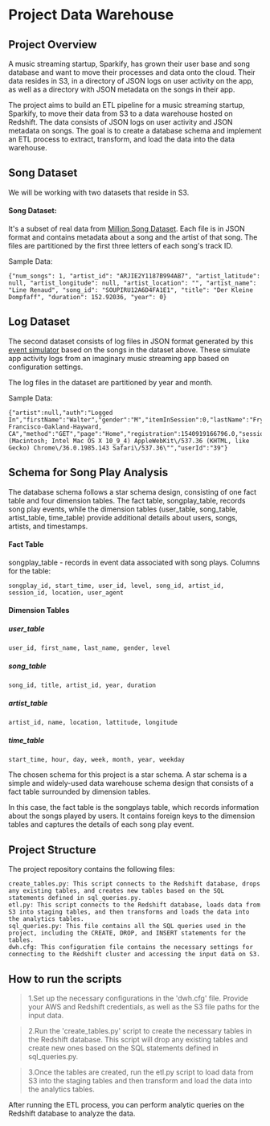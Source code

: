 # Project Data Warehouse
## Project Overview

A music streaming startup, Sparkify, has grown their user base and song database and want to move their processes and data onto the cloud. Their data resides in S3, in a directory of JSON logs on user activity on the app, as well as a directory with JSON metadata on the songs in their app.

The project aims to build an ETL pipeline for a music streaming startup, Sparkify, to move their data from S3 to a data warehouse hosted on Redshift. The data consists of JSON logs on user activity and JSON metadata on songs. The goal is to create a database schema and implement an ETL process to extract, transform, and load the data into the data warehouse.

## Song Dataset 
We will be working with two datasets that reside in S3. 

#### Song Dataset: 
It's a subset of real data from [Million Song Dataset](https://labrosa.ee.columbia.edu/millionsong/). Each file is in JSON format and contains metadata about a song and the artist of that song. The files are partitioned by the first three letters of each song's track ID.

Sample Data:
```
{"num_songs": 1, "artist_id": "ARJIE2Y1187B994AB7", "artist_latitude": null, "artist_longitude": null, "artist_location": "", "artist_name": "Line Renaud", "song_id": "SOUPIRU12A6D4FA1E1", "title": "Der Kleine Dompfaff", "duration": 152.92036, "year": 0}
```

## Log Dataset
The second dataset consists of log files in JSON format generated by this  [event simulator](https://github.com/Interana/eventsim)  based on the songs in the dataset above. These simulate app activity logs from an imaginary music streaming app based on configuration settings.

The log files in the dataset are partitioned by year and month. 

Sample Data: 

    {"artist":null,"auth":"Logged In","firstName":"Walter","gender":"M","itemInSession":0,"lastName":"Frye","length":null,"level":"free","location":"San Francisco-Oakland-Hayward, CA","method":"GET","page":"Home","registration":1540919166796.0,"sessionId":38,"song":null,"status":200,"ts":1541105830796,"userAgent":"\"Mozilla\/5.0 (Macintosh; Intel Mac OS X 10_9_4) AppleWebKit\/537.36 (KHTML, like Gecko) Chrome\/36.0.1985.143 Safari\/537.36\"","userId":"39"}


## Schema for Song Play Analysis
The database schema follows a star schema design, consisting of one fact table and four dimension tables. The fact table, songplay_table, records song play events, while the dimension tables (user_table, song_table, artist_table, time_table) provide additional details about users, songs, artists, and timestamps.
#### Fact Table
songplay_table - records in event data associated with song plays. Columns for the table:

    songplay_id, start_time, user_id, level, song_id, artist_id, session_id, location, user_agent

#### Dimension Tables 
##### user_table

    user_id, first_name, last_name, gender, level
##### song_table

    song_id, title, artist_id, year, duration

##### artist_table
 
    artist_id, name, location, lattitude, longitude

##### time_table

    start_time, hour, day, week, month, year, weekday
The chosen schema for this project is a star schema. A star schema is a simple and widely-used data warehouse schema design that consists of a fact table surrounded by dimension tables.

In this case, the fact table is the songplays table, which records information about the songs played by users. It contains foreign keys to the dimension tables and captures the details of each song play event.

## Project Structure 
The project repository contains the following files:

    create_tables.py: This script connects to the Redshift database, drops any existing tables, and creates new tables based on the SQL statements defined in sql_queries.py.
    etl.py: This script connects to the Redshift database, loads data from S3 into staging tables, and then transforms and loads the data into the analytics tables.
    sql_queries.py: This file contains all the SQL queries used in the project, including the CREATE, DROP, and INSERT statements for the tables.
    dwh.cfg: This configuration file contains the necessary settings for connecting to the Redshift cluster and accessing the input data on S3.

## How to run the scripts


> 1.Set up the necessary configurations in the 'dwh.cfg' file. Provide your AWS and Redshift credentials, as well as the S3 file paths for the input data.

> 2.Run the 'create_tables.py' script to create the necessary tables in the Redshift database. This script will drop any existing tables and create new ones based on the SQL statements defined in sql_queries.py.

> 3.Once the tables are created, run the etl.py script to load data from S3 into the staging tables and then transform and load the data into the analytics tables.

After running the ETL process, you can perform analytic queries on the Redshift database to analyze the data.